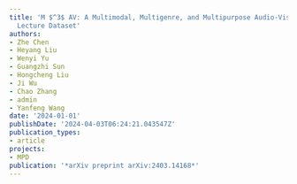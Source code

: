 ```yaml
---
title: 'M $^3$ AV: A Multimodal, Multigenre, and Multipurpose Audio-Visual Academic
  Lecture Dataset'
authors:
- Zhe Chen
- Heyang Liu
- Wenyi Yu
- Guangzhi Sun
- Hongcheng Liu
- Ji Wu
- Chao Zhang
- admin
- Yanfeng Wang
date: '2024-01-01'
publishDate: '2024-04-03T06:24:21.043547Z'
publication_types:
- article
projects:
- MPD
publication: '*arXiv preprint arXiv:2403.14168*'
---
```

